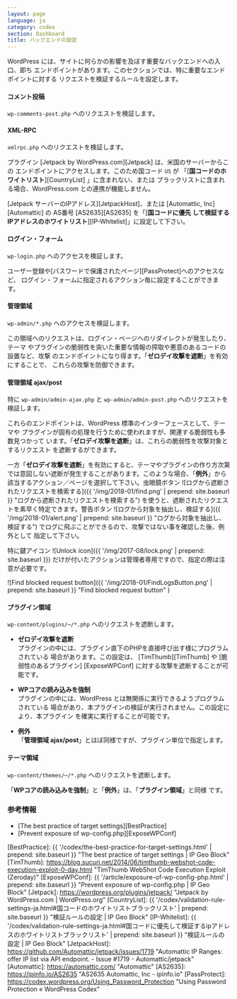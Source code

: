 ```yaml
---
layout: page
language: ja
category: codex
section: Dashboard
title: バックエンドの設定
---
```


WordPress には、サイトに何らかの影響を及ぼす重要なバックエンドへの入口、即ち
エンドポイントがあります。このセクションでは、特に重要なエンドポイントに対する
リクエストを検証するルールを設定します。

<!--more-->

#### コメント投稿 ####

`wp-comments-post.php` へのリクエストを検証します。

#### XML-RPC ####

`xmlrpc.php` へのリクエストを検証します。

プラグイン [Jetpack by WordPress.com][Jetpack] は、米国のサーバーからこの
エンドポイントにアクセスします。このため国コード `US` が
「[**国コードのホワイトリスト**][CountryList] 」に含まれない、または
ブラックリストに含まれる場合、WordPress.com との連携が機能しません。

[Jetpack サーバーのIPアドレス][JetpackHost]、または 
[Automattic, Inc][Automattic] の AS番号 [AS2635][AS2635] を「[**国コードに優先
して検証するIPアドレスのホワイトリスト**][IP-Whitelist]」に設定して下さい。

#### ログイン・フォーム ####

`wp-login.php` へのアクセスを検証します。

ユーザー登録や[パスワードで保護されたページ][PassProtect]へのアクセスなど、
ログイン・フォームに指定されるアクション毎に設定することができます。

#### 管理領域 ####

`wp-admin/*.php` へのアクセスを検証します。

この領域へのリクエストは、ログイン・ページへのリダイレクトが発生したり、テーマ
やプラグインの脆弱性を突いた重要な情報の搾取や悪意のあるコードの設置など、攻撃
のエンドポイントになり得ます。「**ゼロデイ攻撃を遮断**」を有効にすることで、
これらの攻撃を防御できます。

#### 管理領域 ajax/post ####

特に `wp-admin/admin-ajax.php` と `wp-admin/admin-post.php` へのリクエストを
検証します。

これらのエンドポイントは、WordPress 標準のインターフェースとして、テーマや
プラグインが固有の処理を行うために使われますが、関連する脆弱性も多数見つかって
います。「**ゼロデイ攻撃を遮断**」は、これらの脆弱性を攻撃対象とするリクエスト
を遮断するができます。

一方「**ゼロデイ攻撃を遮断**」を有効にすると、テーマやプラグインの作り方次第
では意図しない遮断が発生することがあります。このような場合、「**例外**」から
該当するアクション／ページを選択して下さい。虫眼鏡ボタン <span class="emoji">
![ログから遮断されたリクエストを検索する]({{ '/img/2018-01/find.png' | prepend: site.baseurl }}
 "ログから遮断されたリクエストを検索する")
</span> を使うと、遮断されたリクエストを素早く特定できます。警告ボタン 
<span class="emoji">
![ログから対象を抽出し、検証する]({{ '/img/2018-01/alert.png' | prepend: site.baseurl }}
 "ログから対象を抽出し、検証する")
</span> でログに飛ぶことができるので、攻撃ではない事を確認した後、例外として
指定して下さい。

特に鍵アイコン <span class="emoji">
![Unlock icon]({{ '/img/2017-08/lock.png' | prepend: site.baseurl }})
</span> だけが付いたアクションは管理者専用ですので、指定の際は注意が必要です。

![Find blocked request button]({{ '/img/2018-01/FindLogsButton.png' | prepend: site.baseurl }}
 "Find blocked request button"
)

#### プラグイン領域 ####

`wp-content/plugins/⋯/*.php` へのリクエストを遮断します。

- **ゼロデイ攻撃を遮断**  
  プラグインの中には、プラグイン直下のPHPを直接呼び出す様にプログラムされている
  場合があります。この設定は、 [TimThumb][TimThumb] や [脆弱性のあるプラグイン]
  [ExposeWPConf] に対する攻撃を遮断することが可能です。

- **WPコアの読み込みを強制**  
  プラグインの中には、WordPress とは無関係に実行できるようプログラムされている
  場合があり、本プラグインの検証が実行されません。この設定により、本プラグイン
  を確実に実行することが可能です。

- **例外**  
  「**管理領域 ajax/post**」とほぼ同様ですが、プラグイン単位で指定します。

#### テーマ領域 ####

`wp-content/themes/⋯/*.php` へのリクエストを遮断します。

「**WPコアの読み込みを強制**」と「**例外**」は、「**プラグイン領域**」と同様
です。

### 参考情報 ###

- [The best practice of target settings][BestPractice]
- [Prevent exposure of wp-config.php][ExposeWPConf]

[IP-Geo-Block]: https://wordpress.org/plugins/ip-geo-block/ "WordPress › IP Geo Block « WordPress Plugins"
[BestPractice]: {{ '/codex/the-best-practice-for-target-settings.html' | prepend: site.baseurl }} "The best practice of target settings | IP Geo Block"
[TimThumb]:     https://blog.sucuri.net/2014/06/timthumb-webshot-code-execution-exploit-0-day.html "TimThumb WebShot Code Execution Exploit (Zeroday)"
[ExposeWPConf]: {{ '/article/exposure-of-wp-config-php.html'           | prepend: site.baseurl }} "Prevent exposure of wp-config.php | IP Geo Block"
[Jetpack]:      https://wordpress.org/plugins/jetpack/ "Jetpack by WordPress.com &#124; WordPress.org"
[CountryList]:  {{ '/codex/validation-rule-settings-ja.html#国コードのホワイトリストブラックリスト' | prepend: site.baseurl }} "検証ルールの設定 | IP Geo Block"
[IP-Whitelist]: {{ '/codex/validation-rule-settings-ja.html#国コードに優先して検証するipアドレスのホワイトリストブラックリスト' | prepend: site.baseurl }} "検証ルールの設定 | IP Geo Block"
[JetpackHost]:  https://github.com/Automattic/jetpack/issues/1719 "Automattic IP Ranges: offer IP list via API endpoint. - Issue #1719 - Automattic/jetpack"
[Automattic]:   https://automattic.com/ "Automattic"
[AS2635]:       https://ipinfo.io/AS2635 "AS2635 Automattic, Inc - ipinfo.io"
[PassProtect]:  https://codex.wordpress.org/Using_Password_Protection "Using Password Protection &laquo; WordPress Codex"
